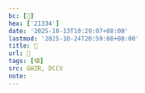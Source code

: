 ```yaml
---
bc: [𡌴]
hex: ['21334']
date: '2025-10-13T10:29:07+08:00'
lastmod: '2025-10-24T20:59:08+08:00'
title: 􂫋
url: 􂫋
tags: [埴]
src: GHZR, DCCV
note:
---
```

